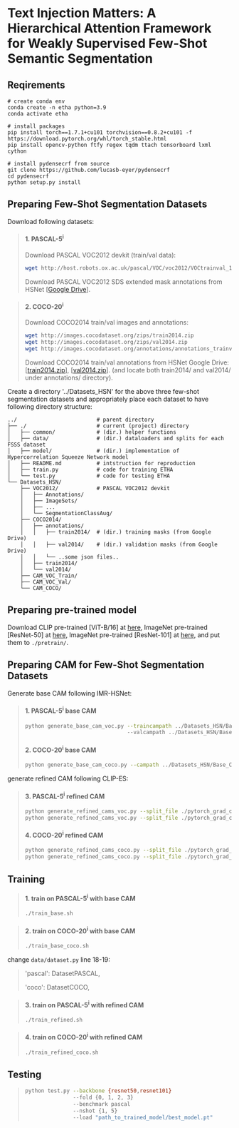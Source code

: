 # Text Injection Matters: A Hierarchical Attention Framework for Weakly Supervised Few-Shot Semantic Segmentation

## Reqirements

```
# create conda env
conda create -n etha python=3.9
conda activate etha

# install packages
pip install torch==1.7.1+cu101 torchvision==0.8.2+cu101 -f https://download.pytorch.org/whl/torch_stable.html
pip install opencv-python ftfy regex tqdm ttach tensorboard lxml cython

# install pydensecrf from source
git clone https://github.com/lucasb-eyer/pydensecrf
cd pydensecrf
python setup.py install
```

## Preparing Few-Shot Segmentation Datasets
Download following datasets:

> #### 1. PASCAL-5<sup>i</sup>
> Download PASCAL VOC2012 devkit (train/val data):
> ```bash
> wget http://host.robots.ox.ac.uk/pascal/VOC/voc2012/VOCtrainval_11-May-2012.tar
> ```
> Download PASCAL VOC2012 SDS extended mask annotations from HSNet [[Google Drive](https://drive.google.com/file/d/10zxG2VExoEZUeyQl_uXga2OWHjGeZaf2/view?usp=sharing)].

> #### 2. COCO-20<sup>i</sup>
> Download COCO2014 train/val images and annotations:
> ```bash
> wget http://images.cocodataset.org/zips/train2014.zip
> wget http://images.cocodataset.org/zips/val2014.zip
> wget http://images.cocodataset.org/annotations/annotations_trainval2014.zip
> ```
> Download COCO2014 train/val annotations from HSNet Google Drive: [[train2014.zip](https://drive.google.com/file/d/1cwup51kcr4m7v9jO14ArpxKMA4O3-Uge/view?usp=sharing)], [[val2014.zip](https://drive.google.com/file/d/1PNw4U3T2MhzAEBWGGgceXvYU3cZ7mJL1/view?usp=sharing)].
> (and locate both train2014/ and val2014/ under annotations/ directory).



Create a directory '../Datasets_HSN' for the above three few-shot segmentation datasets and appropriately place each dataset to have following directory structure:

    ../                         # parent directory
    ├── ./                      # current (project) directory
    │   ├── common/             # (dir.) helper functions
    │   ├── data/               # (dir.) dataloaders and splits for each FSSS dataset
    │   ├── model/              # (dir.) implementation of Hypercorrelation Squeeze Network model 
    │   ├── README.md           # intstruction for reproduction
    │   ├── train.py            # code for training ETHA
    │   └── test.py             # code for testing ETHA
    └── Datasets_HSN/
        ├── VOC2012/            # PASCAL VOC2012 devkit
        │   ├── Annotations/
        │   ├── ImageSets/
        │   ├── ...
        │   └── SegmentationClassAug/
        ├── COCO2014/           
        │   ├── annotations/
        │   │   ├── train2014/  # (dir.) training masks (from Google Drive) 
        │   │   ├── val2014/    # (dir.) validation masks (from Google Drive)
        │   │   └── ..some json files..
        │   ├── train2014/
        │   └── val2014/
        ├── CAM_VOC_Train/ 
        ├── CAM_VOC_Val/ 
        └── CAM_COCO/

## Preparing pre-trained model
Download CLIP pre-trained [ViT-B/16] at [here](https://openaipublic.azureedge.net/clip/models/5806e77cd80f8b59890b7e101eabd078d9fb84e6937f9e85e4ecb61988df416f/ViT-B-16.pt),
ImageNet pre-trained [ResNet-50] at [here](https://download.pytorch.org/models/resnet50-19c8e357.pth), ImageNet pre-trained [ResNet-101] at [here](https://download.pytorch.org/models/resnet101-5d3b4d8f.pth),
and put them to `./pretrain/`.

## Preparing CAM for Few-Shot Segmentation Datasets
Generate base CAM following IMR-HSNet:
> #### 1. PASCAL-5<sup>i</sup> base CAM
> ```bash
> python generate_base_cam_voc.py --traincampath ../Datasets_HSN/Base_CAM_VOC_Train/
>                                 --valcampath ../Datasets_HSN/Base_CAM_VOC_Val/
> ```
>#### 2. COCO-20<sup>i</sup> base CAM
> ```bash
> python generate_base_cam_coco.py --campath ../Datasets_HSN/Base_CAM_COCO/
generate refined CAM following CLIP-ES:
>#### 3. PASCAL-5<sup>i</sup> refined CAM
> ```bash
> python generate_refined_cams_voc.py --split_file ./pytorch_grad_cam_refined/voc12/train_aug.txt
> python generate_refined_cams_voc.py --split_file ./pytorch_grad_cam_refined/voc12/val.txt
> ```
>#### 4. COCO-20<sup>i</sup> refined CAM
> ```bash
> python generate_refined_cams_coco.py --split_file ./pytorch_grad_cam_refined/coco14/train.txt
> python generate_refined_cams_coco.py --split_file ./pytorch_grad_cam_refined/coco14/val.txt
> ```
> 
## Training
> #### 1. train on PASCAL-5<sup>i</sup> with base CAM
> ```bash
> ./train_base.sh

> #### 2. train on COCO-20<sup>i</sup> with base CAM
> ```bash
> ./train_base_coco.sh
change `data/dataset.py` line 18-19:
>'pascal': DatasetPASCAL,
> 
>'coco': DatasetCOCO,

> #### 3. train on PASCAL-5<sup>i</sup> with refined CAM
> ```bash
> ./train_refined.sh

> #### 4. train on COCO-20<sup>i</sup> with refined CAM
> ```bash
> ./train_refined_coco.sh

## Testing
> ```bash
> python test.py --backbone {resnet50,resnet101} 
>                --fold {0, 1, 2, 3} 
>                --benchmark pascal
>                --nshot {1, 5} 
>                --load "path_to_trained_model/best_model.pt"
> ```